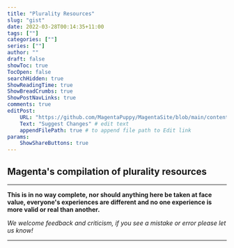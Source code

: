 ```yaml
---
title: "Plurality Resources"
slug: "gist"
date: 2022-03-28T00:14:35+11:00
tags: [""]
categories: [""]
series: [""]
author: ""
draft: false
showToc: true
TocOpen: false
searchHidden: true
ShowReadingTime: true
ShowBreadCrumbs: true
ShowPostNavLinks: true
comments: true
editPost:
    URL: "https://github.com/MagentaPuppy/MagentaSite/blob/main/content"
    Text: "Suggest Changes" # edit text
    appendFilePath: true # to append file path to Edit link
params:
    ShowShareButtons: true
---
```


## Magenta's compilation of plurality resources

---

**This is in no way complete, nor should anything here be taken at face value, everyone's experiences are different and no one experience is more valid or real than another.**

*We welcome feedback and criticism, if you see a mistake or error please let us know!*

---
